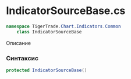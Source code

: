 
# IndicatorSourceBase.cs
```csharp
namespace TigerTrade.Chart.Indicators.Common  
    class IndicatorSourceBase
```

Описание

### Синтаксис
```csharp
protected IndicatorSourceBase()
```


                    
                    
